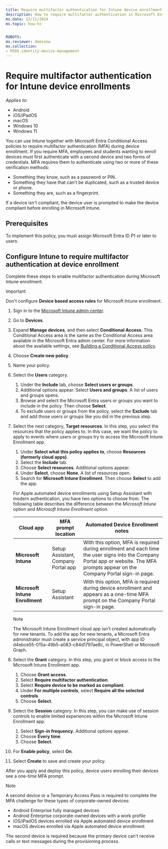 ```yaml
---
title: Require multifactor authentication for Intune device enrollment
description: How to require multifactor authentication in Microsoft Entra ID for Intune device enrollment.
ms.date: 12/11/2024
ms.topic: how-to


ROBOTS:
ms.reviewer: damionw
ms.collection:
- M365-identity-device-management
---
```

# Require multifactor authentication for Intune device enrollments

*Applies to*:
 * Android
 * iOS/iPadOS
 * macOS
 * Windows 10
 * Windows 11


You can use Intune together with Microsoft Entra Conditional Access policies to require multifactor authentication (MFA) during device enrollment. If you require MFA, employees and students wanting to enroll devices must first authenticate with a second device and two forms of credentials. MFA requires them to authenticate using two or more of these verification methods:

- Something they know, such as a password or PIN.
- Something they have that can't be duplicated, such as a trusted device or phone.
- Something they are, such as a fingerprint.

If a device isn't compliant, the device user is prompted to make the device compliant before enrolling in Microsoft Intune.

## Prerequisites
To implement this policy, you must assign Microsoft Entra ID P1 or later to users.

## Configure Intune to require multifactor authentication at device enrollment

Complete these steps to enable multifactor authentication during Microsoft Intune enrollment.

> [!IMPORTANT]
> Don't configure **Device based access rules** for Microsoft Intune enrollment.

1. Sign in to the [Microsoft Intune admin center](https://go.microsoft.com/fwlink/?linkid=2109431).
1. Go to **Devices**.
1. Expand **Manage devices**, and then select **Conditional Access**. This Conditional Access area is the same as the Conditional Access area available in the Microsoft Entra admin center. For more information about the available settings, see [Building a Conditional Access policy](/entra/identity/conditional-access/concept-conditional-access-policies).
1. Choose **Create new policy**.
1. Name your policy.
1. Select the **Users** category.
   1. Under the **Include** tab, choose **Select users or groups**.
   2. Additional options appear. Select **Users and groups**. A list of users and groups opens.
   3. Browse and select the Microsoft Entra users or groups you want to include in the policy. Then choose **Select**.
   4. To exclude users or groups from the policy, select the **Exclude** tab and add those users or groups like you did in the previous step.
1. Select the next category, **Target resources**. In this step, you select the resources that the policy applies to. In this case, we want the policy to apply to events where users or groups try to access the Microsoft Intune Enrollment app.
   1. Under **Select what this policy applies to**, choose **Resources (formerly cloud apps)**.
   2. Select the **Include** tab.
   3. Choose **Select resources**. Additional options appear.
   4. Under **Select**, choose **None**. A list of resources open.
   5. Search for **Microsoft Intune Enrollment**. Then choose **Select** to add the app.

     For Apple automated device enrollments using Setup Assistant with modern authentication, you have two options to choose from. The following table describes the difference between the *Microsoft Intune* option and *Microsoft Intune Enrollment* option.

     | Cloud app | MFA prompt location | Automated Device Enrollment notes |
     | --- | --- | --- |
     | **Microsoft Intune** | Setup Assistant,<br>Company Portal app | With this option, MFA is required during enrollment and each time the user signs into the Company Portal app or website. The MFA prompts appear on the Company Portal sign-in page. |
     | **Microsoft Intune Enrollment** | Setup Assistant | With this option, MFA is required during device enrollment and appears as a one-time MFA prompt on the Company Portal sign-in page. |

     > [!NOTE]
     > The Microsoft Intune Enrollment cloud app isn't created automatically for new tenants. To add the app for new tenants, a Microsoft Entra administrator must create a service principal object, with app ID d4ebce55-015a-49b5-a083-c84d1797ae8c, in PowerShell or Microsoft Graph.

1. Select the **Grant** category. In this step, you grant or block access to the Microsoft Intune Enrollment app.
   1. Choose **Grant access**.
   1. Select **Require multifactor authentication**.
   1. Select **Require device to be marked as compliant**.
   1. Under **For multiple controls**, select **Require all the selected controls**.
   1. Choose **Select**.
1. Select the **Session** category. In this step, you can make use of session controls to enable limited experiences within the Microsoft Intune Enrollment app.
   1. Select **Sign-in frequency**. Additional options appear.
   1. Choose **Every time**.
   1. Choose **Select**.
1. For **Enable policy**, select **On**.
1. Select **Create** to save and create your policy.

After you apply and deploy this policy, device users enrolling their devices see a one-time MFA prompt.

> [!NOTE]
> A second device or a Temporary Access Pass is required to complete the MFA challenge for these types of corporate-owned devices:
>
> - Android Enterprise fully managed devices
> - Android Enterprise corporate-owned devices with a work profile
> - iOS/iPadOS devices enrolled via Apple automated device enrollment
> - macOS devices enrolled via Apple automated device enrollment
>
> The second device is required because the primary device can't receive calls or text messages during the provisioning process.

